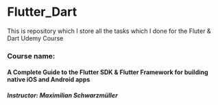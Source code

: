 # Flutter_Dart
This is repository which I store all the tasks which I done for the Fluter &amp; Dart Udemy Course

### Course name:

#### A Complete Guide to the Flutter SDK & Flutter Framework for building native iOS and Android apps
##### Instructor: Maximilian Schwarzmüller
